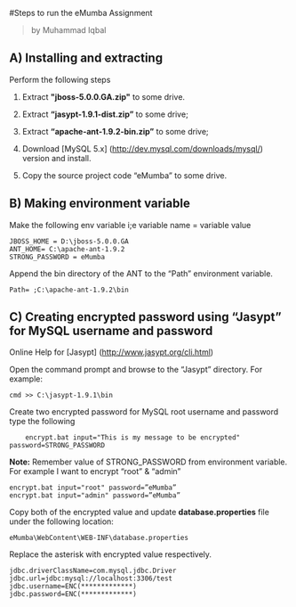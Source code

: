#Steps to run the eMumba Assignment
> by Muhammad Iqbal <br/>

## A) Installing and extracting
Perform the following steps

1) Extract **"jboss-5.0.0.GA.zip"** to some drive.

2) Extract **“jasypt-1.9.1-dist.zip”** to some drive; 

3) Extract **“apache-ant-1.9.2-bin.zip”** to some drive; 

4) Download [MySQL 5.x] (http://dev.mysql.com/downloads/mysql/) version and install. 

5) Copy the source project code “eMumba” to some drive.

## B)	Making environment variable
Make the following env variable  i;e  variable name = variable value

    JBOSS_HOME = D:\jboss-5.0.0.GA
    ANT_HOME= C:\apache-ant-1.9.2
    STRONG_PASSWORD = eMumba
Append the bin directory of the ANT to the “Path” environment variable.

    Path= ;C:\apache-ant-1.9.2\bin

## C) Creating encrypted password using “Jasypt” for MySQL username and password

Online Help for [Jasypt] (http://www.jasypt.org/cli.html)

Open the command prompt and browse to the “Jasypt”  directory.
For example:
```COMMAND
cmd >> C:\jasypt-1.9.1\bin
```
Create two encrypted password for MySQL  root username and password type the following

        encrypt.bat input="This is my message to be encrypted" password=STRONG_PASSWORD
**Note:** Remember value of STRONG_PASSWORD from environment variable.
For example I want to encrypt “root” & “admin”

    encrypt.bat input="root" password=”eMumba”
    encrypt.bat input="admin" password=”eMumba”
Copy both of the encrypted value and update **database.properties** file under the following location:
    
    eMumba\WebContent\WEB-INF\database.properties
Replace the asterisk with encrypted value respectively.
    
    jdbc.driverClassName=com.mysql.jdbc.Driver
    jdbc.url=jdbc:mysql://localhost:3306/test
    jdbc.username=ENC(*************)
    jdbc.password=ENC(*************)

    


